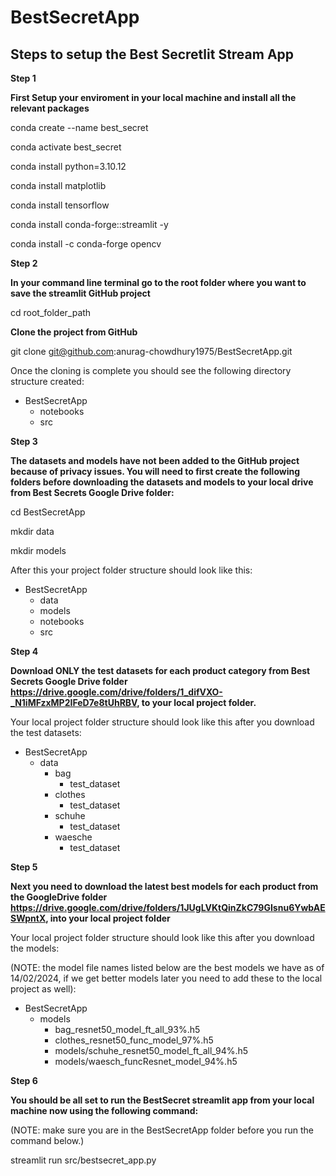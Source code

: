 # BestSecretApp

## Steps to setup the Best Secretlit Stream App

**Step 1**

**First Setup your enviroment in your local machine and install all the relevant packages**

conda create --name best_secret

conda activate best_secret

conda install python=3.10.12

conda install matplotlib

conda install tensorflow

conda install conda-forge::streamlit -y

conda install -c conda-forge opencv

**Step 2**

**In your command line terminal go to the root folder where you want to save the streamlit GitHub project**

cd root_folder_path

**Clone the project from GitHub**

git clone git@github.com:anurag-chowdhury1975/BestSecretApp.git

Once the cloning is complete you should see the following directory structure created:

* BestSecretApp
    * notebooks
    * src

**Step 3**

**The datasets and models have not been added to the GitHub project because of privacy issues. You will need to first create the following folders before downloading the datasets and models to your local drive from Best Secrets Google Drive folder:**

cd BestSecretApp

mkdir data

mkdir models

After this your project folder structure should look like this:

* BestSecretApp
    * data
    * models
    * notebooks
    * src

**Step 4**

**Download ONLY the test datasets for each product category from Best Secrets Google Drive folder https://drive.google.com/drive/folders/1_difVXO-_N1iMFzxMP2IFeD7e8tUhRBV, to your local project folder.**

Your local project folder structure should look like this after you download the test datasets:
* BestSecretApp
    * data
        * bag
            * test_dataset
        * clothes
            * test_dataset
        * schuhe
            * test_dataset
        * waesche
            * test_dataset

**Step 5**

**Next you need to download the latest best models for each product from the GoogleDrive folder https://drive.google.com/drive/folders/1JUgLVKtQinZkC79GIsnu6YwbAESWpntX, into your local project folder**

Your local project folder structure should look like this after you download the models:

(NOTE: the model file names listed below are the best models we have as of 14/02/2024, if we get better models later you need to add these to the local project as well):
* BestSecretApp
    * models
        * bag_resnet50_model_ft_all_93%.h5
        * clothes_resnet50_func_model_97%.h5
        * models/schuhe_resnet50_model_ft_all_94%.h5
        * models/waesch_funcResnet_model_94%.h5

**Step 6**

**You should be all set to run the BestSecret streamlit app from your local machine now using the following command:**

(NOTE: make sure you are in the BestSecretApp folder before you run the command below.)

streamlit run src/bestsecret_app.py
